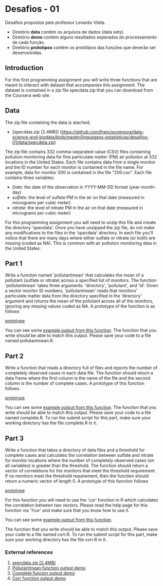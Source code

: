# Desafios - 01
Desafios propostos pelo professor Lenardo Vilela.

- Diretório **data** contém os arquivos de dados (data sets).
- Diretório **demo** contém alguns resultados esperados do processamento de cada função.
- Diretório **prototipos** contém os protótipos das funções que deverão ser desenvolvidas.

## Introduction
For this first programming assignment you will write three functions that are meant to interact with dataset that accompanies this assignment. The dataset is contained in a zip file specdata.zip that you can download from the Coursera web site.

## Data
The zip file containing the data is atached;
* [specdata.zip [2.4MB]] (https://github.com/franciscomoura/data-science-and-bigdata/blob/master/linguagens-estatisticas/desafios-01/data/specdata.zip)

The zip file contains 332 comma-separated-value (CSV) files containing pollution monitoring data for fine particulate matter (PM) air pollution at 332 locations in the United States. Each file contains data from a single monitor and the ID number for each monitor is contained in the file name. For example, data for monitor 200 is contained in the file "200.csv". Each file contains three variables:

- *Date*: the date of the observation in YYYY-MM-DD format (year-month-day)
- *sulfate*: the level of sulfate PM in the air on that date (measured in micrograms per cubic meter)
- *nitrate*: the level of nitrate PM in the air on that date (measured in micrograms per cubic meter)

For this programming assignment you will need to unzip this file and create the directory 'specdata'. Once you have unzipped the zip file, do not make any modifications to the files in the 'specdata' directory. In each file you'll notice that there are many days where either sulfate or nitrate (or both) are missing (coded as NA). This is common with air pollution monitoring data in the United States.

## Part 1
Write a function named 'pollutantmean' that calculates the mean of a pollutant (sulfate or nitrate) across a specified list of monitors. The function 'pollutantmean' takes three arguments: 'directory', 'pollutant', and 'id'. Given a vector monitor ID numbers, 'pollutantmean' reads that monitors' particulate matter data from the directory specified in the 'directory' argument and returns the mean of the pollutant across all of the monitors, ignoring any missing values coded as NA. A prototype of the function is as follows

[prototype](https://github.com/franciscomoura/data-science-and-bigdata/blob/master/linguagens-estatisticas/desafios-01/prototipos/pollutantmean.png)

You can see some [example output from this function](https://d396qusza40orc.cloudfront.net/rprog%2Fdoc%2Fpollutantmean-demo.html). The function that you write should be able to match this output. Please save your code to a file named pollutantmean.R.

## Part 2
Write a function that reads a directory full of files and reports the number of completely observed cases in each data file. The function should return a data frame where the first column is the name of the file and the second column is the number of complete cases. A prototype of this function follows

[prototype](https://github.com/franciscomoura/data-science-and-bigdata/blob/master/linguagens-estatisticas/desafios-01/prototipos/complete.png)

You can see some [example output from this function](https://d396qusza40orc.cloudfront.net/rprog%2Fdoc%2Fcomplete-demo.html). The function that you write should be able to match this output. Please save your code to a file named complete.R. To run the submit script for this part, make sure your working directory has the file complete.R in it.

## Part 3
Write a function that takes a directory of data files and a threshold for complete cases and calculates the correlation between sulfate and nitrate for monitor locations where the number of completely observed cases (on all variables) is greater than the threshold. The function should return a vector of correlations for the monitors that meet the threshold requirement. If no monitors meet the threshold requirement, then the function should return a numeric vector of length 0. A prototype of this function follows

[prototype](https://github.com/franciscomoura/data-science-and-bigdata/blob/master/linguagens-estatisticas/desafios-01/prototipos/corr.png)

For this function you will need to use the 'cor' function in R which calculates the correlation between two vectors. Please read the help page for this function via '?cor' and make sure that you know how to use it.

You can see some [example output from this function](https://d396qusza40orc.cloudfront.net/rprog%2Fdoc%2Fcorr-demo.html).

The function that you write should be able to match this output. Please save your code to a file named corr.R. To run the submit script for this part, make sure your working directory has the file corr.R in it.

### External references
1. [specdata.zip [2.4MB]](https://d396qusza40orc.cloudfront.net/rprog%2Fdata%2Fspecdata.zip)
2. [Pollutantmean function output demo](https://d396qusza40orc.cloudfront.net/rprog%2Fdoc%2Fpollutantmean-demo.html)
3. [Complete funcion output demo](https://d396qusza40orc.cloudfront.net/rprog%2Fdoc%2Fcomplete-demo.html)
4. [Corr function output demo](https://d396qusza40orc.cloudfront.net/rprog%2Fdoc%2Fcorr-demo.html)

